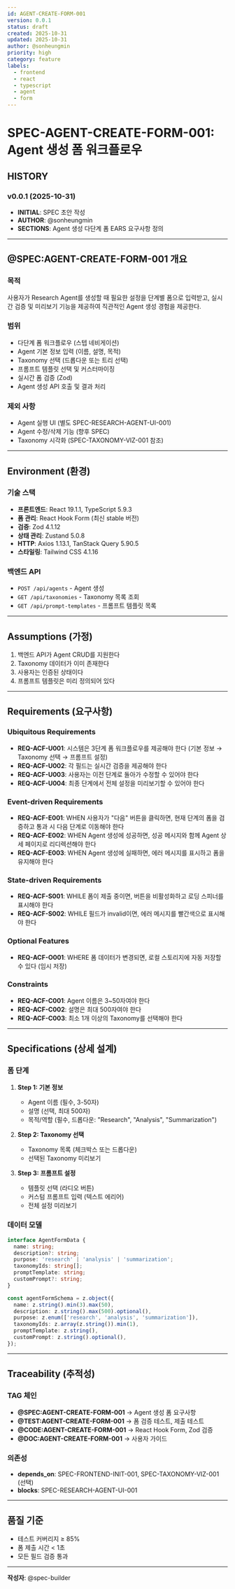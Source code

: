 ```yaml
---
id: AGENT-CREATE-FORM-001
version: 0.0.1
status: draft
created: 2025-10-31
updated: 2025-10-31
author: @sonheungmin
priority: high
category: feature
labels:
  - frontend
  - react
  - typescript
  - agent
  - form
---
```


# SPEC-AGENT-CREATE-FORM-001: Agent 생성 폼 워크플로우

## HISTORY

### v0.0.1 (2025-10-31)
- **INITIAL**: SPEC 초안 작성
- **AUTHOR**: @sonheungmin
- **SECTIONS**: Agent 생성 다단계 폼 EARS 요구사항 정의

---

## @SPEC:AGENT-CREATE-FORM-001 개요

### 목적
사용자가 Research Agent를 생성할 때 필요한 설정을 단계별 폼으로 입력받고, 실시간 검증 및 미리보기 기능을 제공하여 직관적인 Agent 생성 경험을 제공한다.

### 범위
- 다단계 폼 워크플로우 (스텝 네비게이션)
- Agent 기본 정보 입력 (이름, 설명, 목적)
- Taxonomy 선택 (드롭다운 또는 트리 선택)
- 프롬프트 템플릿 선택 및 커스터마이징
- 실시간 폼 검증 (Zod)
- Agent 생성 API 호출 및 결과 처리

### 제외 사항
- Agent 실행 UI (별도 SPEC-RESEARCH-AGENT-UI-001)
- Agent 수정/삭제 기능 (향후 SPEC)
- Taxonomy 시각화 (SPEC-TAXONOMY-VIZ-001 참조)

---

## Environment (환경)

### 기술 스택
- **프론트엔드**: React 19.1.1, TypeScript 5.9.3
- **폼 관리**: React Hook Form (최신 stable 버전)
- **검증**: Zod 4.1.12
- **상태 관리**: Zustand 5.0.8
- **HTTP**: Axios 1.13.1, TanStack Query 5.90.5
- **스타일링**: Tailwind CSS 4.1.16

### 백엔드 API
- `POST /api/agents` - Agent 생성
- `GET /api/taxonomies` - Taxonomy 목록 조회
- `GET /api/prompt-templates` - 프롬프트 템플릿 목록

---

## Assumptions (가정)

1. 백엔드 API가 Agent CRUD를 지원한다
2. Taxonomy 데이터가 이미 존재한다
3. 사용자는 인증된 상태이다
4. 프롬프트 템플릿은 미리 정의되어 있다

---

## Requirements (요구사항)

### Ubiquitous Requirements
- **REQ-ACF-U001**: 시스템은 3단계 폼 워크플로우를 제공해야 한다 (기본 정보 → Taxonomy 선택 → 프롬프트 설정)
- **REQ-ACF-U002**: 각 필드는 실시간 검증을 제공해야 한다
- **REQ-ACF-U003**: 사용자는 이전 단계로 돌아가 수정할 수 있어야 한다
- **REQ-ACF-U004**: 최종 단계에서 전체 설정을 미리보기할 수 있어야 한다

### Event-driven Requirements
- **REQ-ACF-E001**: WHEN 사용자가 "다음" 버튼을 클릭하면, 현재 단계의 폼을 검증하고 통과 시 다음 단계로 이동해야 한다
- **REQ-ACF-E002**: WHEN Agent 생성에 성공하면, 성공 메시지와 함께 Agent 상세 페이지로 리디렉션해야 한다
- **REQ-ACF-E003**: WHEN Agent 생성에 실패하면, 에러 메시지를 표시하고 폼을 유지해야 한다

### State-driven Requirements
- **REQ-ACF-S001**: WHILE 폼이 제출 중이면, 버튼을 비활성화하고 로딩 스피너를 표시해야 한다
- **REQ-ACF-S002**: WHILE 필드가 invalid이면, 에러 메시지를 빨간색으로 표시해야 한다

### Optional Features
- **REQ-ACF-O001**: WHERE 폼 데이터가 변경되면, 로컬 스토리지에 자동 저장할 수 있다 (임시 저장)

### Constraints
- **REQ-ACF-C001**: Agent 이름은 3~50자여야 한다
- **REQ-ACF-C002**: 설명은 최대 500자여야 한다
- **REQ-ACF-C003**: 최소 1개 이상의 Taxonomy를 선택해야 한다

---

## Specifications (상세 설계)

### 폼 단계
1. **Step 1: 기본 정보**
   - Agent 이름 (필수, 3-50자)
   - 설명 (선택, 최대 500자)
   - 목적/역할 (필수, 드롭다운: "Research", "Analysis", "Summarization")

2. **Step 2: Taxonomy 선택**
   - Taxonomy 목록 (체크박스 또는 드롭다운)
   - 선택된 Taxonomy 미리보기

3. **Step 3: 프롬프트 설정**
   - 템플릿 선택 (라디오 버튼)
   - 커스텀 프롬프트 입력 (텍스트 에리어)
   - 전체 설정 미리보기

### 데이터 모델
```typescript
interface AgentFormData {
  name: string;
  description?: string;
  purpose: 'research' | 'analysis' | 'summarization';
  taxonomyIds: string[];
  promptTemplate: string;
  customPrompt?: string;
}

const agentFormSchema = z.object({
  name: z.string().min(3).max(50),
  description: z.string().max(500).optional(),
  purpose: z.enum(['research', 'analysis', 'summarization']),
  taxonomyIds: z.array(z.string()).min(1),
  promptTemplate: z.string(),
  customPrompt: z.string().optional(),
});
```

---

## Traceability (추적성)

### TAG 체인
- **@SPEC:AGENT-CREATE-FORM-001** → Agent 생성 폼 요구사항
- **@TEST:AGENT-CREATE-FORM-001** → 폼 검증 테스트, 제출 테스트
- **@CODE:AGENT-CREATE-FORM-001** → React Hook Form, Zod 검증
- **@DOC:AGENT-CREATE-FORM-001** → 사용자 가이드

### 의존성
- **depends_on**: SPEC-FRONTEND-INIT-001, SPEC-TAXONOMY-VIZ-001 (선택)
- **blocks**: SPEC-RESEARCH-AGENT-UI-001

---

## 품질 기준
- 테스트 커버리지 ≥ 85%
- 폼 제출 시간 < 1초
- 모든 필드 검증 통과

---

**작성자**: @spec-builder
